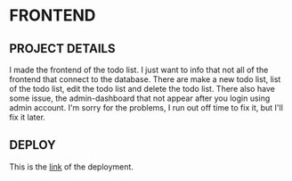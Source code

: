 # FRONTEND

## PROJECT DETAILS

I made the frontend of the todo list. I just want to info that not all of the frontend that connect to the database.
There are make a new todo list, list of the todo list, edit the todo list and delete the todo list.
There also have some issue, the admin-dashboard that not appear after you login using admin account.
I'm sorry for the problems, I run out off time to fix it, but I'll fix it later.

## DEPLOY

This is the [link]() of the deployment.